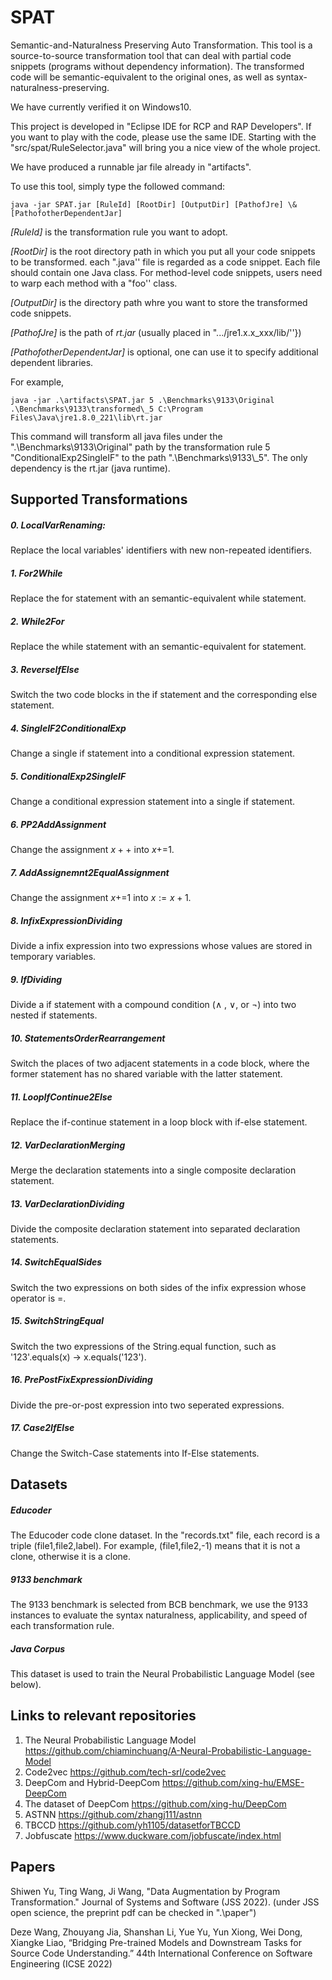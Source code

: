 # SPAT
Semantic-and-Naturalness Preserving Auto Transformation. This tool is a source-to-source transformation tool that can deal with partial code snippets (programs without dependency information). The transformed code will be semantic-equivalent to the original ones, as well as syntax-naturalness-preserving.

We have currently verified it on Windows10.

This project is developed in "Eclipse IDE for RCP and RAP Developers". If you want to play with the code, please use the same IDE. Starting with the "src/spat/RuleSelector.java" will bring you a nice view of the whole project.

We have produced a runnable jar file already in "artifacts". 

To use this tool, simply type the followed command:

```consolo
java -jar SPAT.jar [RuleId] [RootDir] [OutputDir] [PathofJre] \& [PathofotherDependentJar]
```

*[RuleId]* is the transformation rule you want to adopt. 

*[RootDir]* is the root directory path in which you put all your code snippets to be transformed. each ".java'' file is regarded as a code snippet. Each file should contain one Java class. For method-level code snippets, users need to warp each method with a "foo'' class.

*[OutputDir]* is the directory path whre you want to store the transformed code snippets.

*[PathofJre]* is the path of *rt.jar* (usually placed in ".../jre1.x.x\_xxx/lib/''})

*[PathofotherDependentJar]* is optional, one can use it to specify additional dependent libraries.

For example, 
```consolo
java -jar .\artifacts\SPAT.jar 5 .\Benchmarks\9133\Original .\Benchmarks\9133\transformed\_5 C:\Program Files\Java\jre1.8.0_221\lib\rt.jar
```
This command will transform all java files under the ".\Benchmarks\9133\Original" path by the transformation rule 5 "ConditionalExp2SingleIF" to the path ".\Benchmarks\9133\\_5". The only dependency is the rt.jar (java runtime). 


## Supported Transformations

##### 	0. LocalVarRenaming:
Replace the local variables' identifiers with new non-repeated identifiers.
##### 	1. For2While
Replace the for statement with an semantic-equivalent while statement.
##### 	2. While2For
Replace the while statement with an semantic-equivalent for statement.
##### 	3. ReverseIfElse
Switch the two code blocks in the if statement and the corresponding else statement. 
##### 	4. SingleIF2ConditionalExp
Change a single if statement into a conditional expression statement.
##### 	5. ConditionalExp2SingleIF
Change a conditional expression statement into a single if statement.
##### 	6. PP2AddAssignment
Change the assignment $x++$ into $x\text{+=}1$.
##### 	7. AddAssignemnt2EqualAssignment
Change the assignment $x\text{+=}1$ into $x:=x+1$.
##### 	8. InfixExpressionDividing
Divide a infix expression into two expressions whose values are stored in temporary variables.
##### 	9. IfDividing
Divide a if statement with a compound condition ($\land$ , $\lor$, or $\lnot$)  into two nested if statements.
##### 	10. StatementsOrderRearrangement
Switch the places of two adjacent statements in a code block, where the former statement has no shared variable with the latter statement.
##### 	11. LoopIfContinue2Else
Replace the if-continue statement in a loop block with if-else statement.
##### 	12. VarDeclarationMerging
Merge the declaration statements into a single composite declaration statement.
##### 	13. VarDeclarationDividing
Divide the composite declaration statement into separated declaration statements.
##### 	14. SwitchEqualSides
Switch the two expressions on both sides of the infix expression whose operator is $=$.
##### 	15. SwitchStringEqual
Switch the two expressions of the String.equal function, such as '123'.equals(x) -> x.equals('123').
##### 	16. PrePostFixExpressionDividing
Divide the pre-or-post expression into two seperated expressions.
##### 	17. Case2IfElse
Change the Switch-Case statements into If-Else statements.




## Datasets

##### Educoder

The Educoder code clone dataset. In the "records.txt" file, each record is a triple (file1,file2,label). For example, (file1,file2,-1) means that it is not a clone, otherwise it is a clone.

##### 9133 benchmark

The 9133 benchmark is selected from BCB benchmark, we use the 9133 instances to evaluate the syntax naturalness, applicability, and  speed of each transformation rule.

##### Java Corpus

This dataset is used to train the Neural Probabilistic Language Model (see below). 

## Links to relevant repositories

1. The Neural Probabilistic Language Model 
	https://github.com/chiaminchuang/A-Neural-Probabilistic-Language-Model
2. Code2vec
	https://github.com/tech-srl/code2vec
3. DeepCom and Hybrid-DeepCom
	https://github.com/xing-hu/EMSE-DeepCom
4. The dataset of DeepCom
	https://github.com/xing-hu/DeepCom
6. ASTNN
	https://github.com/zhangj111/astnn
5. TBCCD
	https://github.com/yh1105/datasetforTBCCD
6. Jobfuscate
	https://www.duckware.com/jobfuscate/index.html


## Papers

Shiwen Yu, Ting Wang, Ji Wang, "Data Augmentation by Program Transformation." Journal of Systems and Software (JSS 2022). (under JSS open science, the preprint pdf can be checked in ".\paper")

Deze Wang, Zhouyang Jia, Shanshan Li, Yue Yu, Yun Xiong, Wei Dong, Xiangke Liao, “Bridging Pre-trained Models and Downstream Tasks for Source Code Understanding.” 44th International Conference on Software Engineering (ICSE 2022)
